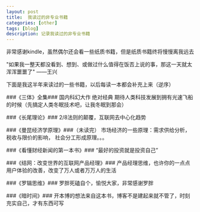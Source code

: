 ```yaml
---
layout: post
title:  我读过的非专业书籍
categories: [other]
tags: [blog]
description: 记录我读过的非专业书籍
---
```


非常感谢kindle，虽然偶尔还会看一些纸质书籍，但是纸质书籍终将慢慢离我远去

"如果我一整天都没看到、想到、或做过什么值得在饭否上说的事，那这一天就太浑浑噩噩了"   ——王兴  

下面是我这半年来读过的一些书籍，以后每读一本都会补充上来（逆序）

###《三体》全集###
  国内科幻大作 绝对经典 期待人类科技发展到拥有光速飞船的时候（先搞定人类冬眠技术吧，让我冬眠到那会）

###《长尾理论》###
  2/8法则的颠覆，互联网去中心化趋势

###《曼昆经济学原理》###（未读完） 
  市场经济的一些原理：需求供给分析，税收与限价的影响， 社会分工形成原理。。。

###《看懂财经新闻的第一本书》###
  “最好的投资就是投资自己”

###《结网：改变世界的互联网产品经理》###
  产品经理思维，也许你的一点点用户体验的改善，改变了万人或者万万人的生活

###《罗辑思维》### 
  罗胖死磕自个，愉悦大家，非常感谢罗胖

###《暗时间》###
  开本博的想法来自这本书，博客不是建起来就不管了，时刻充实自己，才有东西可写